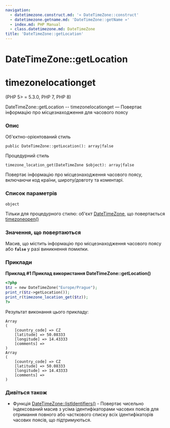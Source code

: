 ```yaml
---
navigation:
  - datetimezone.construct.md: '« DateTimeZone::construct'
  - datetimezone.getname.md: 'DateTimeZone::getName »'
  - index.md: PHP Manual
  - class.datetimezone.md: DateTimeZone
title: 'DateTimeZone::getLocation'
---
```

# DateTimeZone::getLocation

# timezonelocationget

(PHP 5> = 5.3.0, PHP 7, PHP 8)

DateTimeZone::getLocation -- timezonelocationget — Повертає інформацію про місцезнаходження для часового поясу

### Опис

Об'єктно-орієнтований стиль

```methodsynopsis
public DateTimeZone::getLocation(): array|false
```

Процедурний стиль

```methodsynopsis
timezone_location_get(DateTimeZone $object): array|false
```

Повертає інформацію про місцезнаходження часового поясу, включаючи код країни, широту/довготу та коментарі.

### Список параметрів

`object`

Тільки для процедурного стилю: об'єкт [DateTimeZone](class.datetimezone.md), що повертається [timezoneopen()](function.timezone-open.md)

### Значення, що повертаються

Масив, що містить інформацію про місцезнаходження часового поясу або **`false`** у разі виникнення помилки.

### Приклади

**Приклад #1 Приклад використання **DateTimeZone::getLocation()****

```php
<?php
$tz = new DateTimeZone("Europe/Prague");
print_r($tz->getLocation());
print_r(timezone_location_get($tz));
?>
```

Результат виконання цього прикладу:

```
Array
(
    [country_code] => CZ
    [latitude] => 50.08333
    [longitude] => 14.43333
    [comments] =>
)
Array
(
    [country_code] => CZ
    [latitude] => 50.08333
    [longitude] => 14.43333
    [comments] =>
)
```

### Дивіться також

-   Функція [DateTimeZone::listIdentifiers()](datetimezone.listidentifiers.md) - Повертає чисельно індексований масив з усіма ідентифікаторами часових поясів для отримання повного або часткового списку всіх ідентифікаторів часових поясів, що підтримуються.
